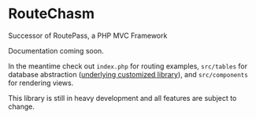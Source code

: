 # RouteChasm

Successor of RoutePass, a PHP MVC Framework

Documentation coming soon. 

In the meantime check out `index.php` for routing examples, `src/tables` for database abstraction ([underlying customized library](https://github.com/CaptSiro/oakbase)), and `src/components` for rendering views.

This library is still in heavy development and all features are subject to change.
